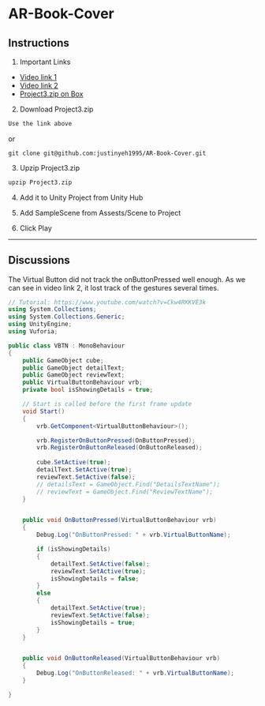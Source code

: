 # AR-Book-Cover

## Instructions

1. Important Links

- [Video link 1](https://vanderbilt.box.com/s/7skn7t2kggvezo33ktxgngyikg89nof9)
- [Video link 2](https://vanderbilt.box.com/s/1vrfedrdquhbq3aj8depgnn63bkd8tja)
- [Project3.zip on Box](https://vanderbilt.box.com/s/e0keiclfjln3k6f09yecotbqab7oiak3)

2. Download Project3.zip
```bash
Use the link above
```
or
```
git clone git@github.com:justinyeh1995/AR-Book-Cover.git
```

3. Upzip Project3.zip
```bash
upzip Project3.zip
```

4. Add it to Unity Project from Unity Hub

5. Add SampleScene from Assests/Scene to Project

6. Click Play

---

## Discussions

The Virtual Button did not track the onButtonPressed well enough. As we can see in video link 2, it lost track of the gestures several times.
  

```csharp
// Tutorial: https://www.youtube.com/watch?v=Ckw4RKKVE3k
using System.Collections;
using System.Collections.Generic;
using UnityEngine;
using Vuforia;

public class VBTN : MonoBehaviour
{
    public GameObject cube;
    public GameObject detailText;
    public GameObject reviewText;
    public VirtualButtonBehaviour vrb;
    private bool isShowingDetails = true;

    // Start is called before the first frame update
    void Start()
    {
        vrb.GetComponent<VirtualButtonBehaviour>();

        vrb.RegisterOnButtonPressed(OnButtonPressed);
        vrb.RegisterOnButtonReleased(OnButtonReleased);
        
        cube.SetActive(true);
        detailText.SetActive(true);
        reviewText.SetActive(false);
        // detailsText = GameObject.Find("DetailsTextName");
        // reviewText = GameObject.Find("ReviewTextName");
    }


    public void OnButtonPressed(VirtualButtonBehaviour vrb)
    {
        Debug.Log("OnButtonPressed: " + vrb.VirtualButtonName);

        if (isShowingDetails) 
        {
            detailText.SetActive(false);
            reviewText.SetActive(true);
            isShowingDetails = false;
        }
        else
        {
            detailText.SetActive(true);
            reviewText.SetActive(false);
            isShowingDetails = true;
        }
    }


    public void OnButtonReleased(VirtualButtonBehaviour vrb)
    {
        Debug.Log("OnButtonReleased: " + vrb.VirtualButtonName);
    }

}
```
